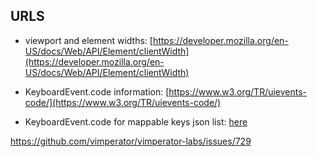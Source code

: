 ## URLS

* viewport and element widths: [https://developer.mozilla.org/en-US/docs/Web/API/Element/clientWidth](https://developer.mozilla.org/en-US/docs/Web/API/Element/clientWidth)

* KeyboardEvent.code information: [https://www.w3.org/TR/uievents-code/](https://www.w3.org/TR/uievents-code/)

* KeyboardEvent.code for mappable keys json list: [here](./KeyboardEvent.code.mappings.json)


https://github.com/vimperator/vimperator-labs/issues/729

